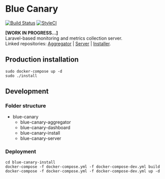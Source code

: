 # Blue Canary

[![Build Status](https://travis-ci.com/brightfish-be/blue-canary-dashboard.svg?branch=master&label=Build&style=flat-square)](https://travis-ci.com/brightfish-be/blue-canary-dashboard)
[![StyleCI](https://github.styleci.io/repos/225647185/shield?branch=master&style=flat-square)](https://github.styleci.io/repos/225647185)

**[WORK IN PROGRESS...]**  
Laravel-based monitoring and metrics collection server.  
Linked repositories: [Aggregator](https://github.com/brightfish-be/blue-canary-aggregator) | [Server](https://github.com/brightfish-be/blue-canary-server) | [Installer](https://github.com/brightfish-be/blue-canary-installer).

## Production installation
```
sudo docker-compose up -d
sudo ./install
```

## Development
### Folder structure
- blue-canary
    - blue-canary-aggregator
    - blue-canary-dashboard
    - blue-canary-install
    - blue-canary-server

### Deployment
```
cd blue-canary-install
docker-compose -f docker-compose.yml -f docker-compose-dev.yml build
docker-compose -f docker-compose.yml -f docker-compose-dev.yml up -d
```
